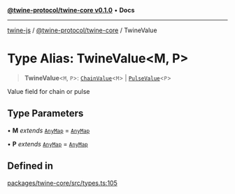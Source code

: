 [**@twine-protocol/twine-core v0.1.0**](../index.md) • **Docs**

***

[twine-js](../../../index.md) / [@twine-protocol/twine-core](../index.md) / TwineValue

# Type Alias: TwineValue\<M, P\>

> **TwineValue**\<`M`, `P`\>: [`ChainValue`](ChainValue.md)\<`M`\> \| [`PulseValue`](PulseValue.md)\<`P`\>

Value field for chain or pulse

## Type Parameters

• **M** *extends* [`AnyMap`](AnyMap.md) = [`AnyMap`](AnyMap.md)

• **P** *extends* [`AnyMap`](AnyMap.md) = [`AnyMap`](AnyMap.md)

## Defined in

[packages/twine-core/src/types.ts:105](https://github.com/twine-protocol/twine-js/blob/afcd6a4191783e38a824b15e0910dbcaa4196a95/packages/twine-core/src/types.ts#L105)
